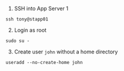 1. SSH into App Server 1

```
ssh tony@stapp01
```

2. Login as root

```
sudo su -
```

3. Create user `john` without a home directory

```
useradd --no-create-home john
```


